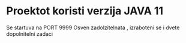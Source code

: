 # Proektot koristi verzija JAVA 11 
Se startuva na PORT 9999
Osven zadolzitelnata , izraboteni se i dvete dopolnitelni zadaci
